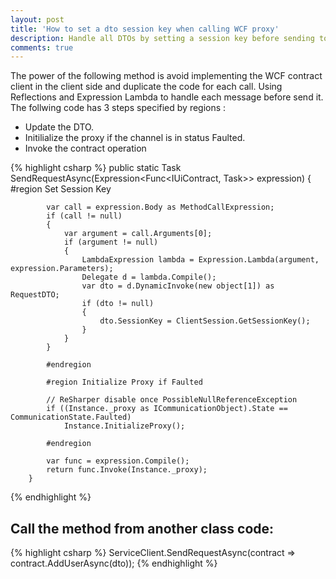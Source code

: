 ```yaml
---
layout: post
title: 'How to set a dto session key when calling WCF proxy'
description: Handle all DTOs by setting a session key before sending to WCF host using expression lambda
comments: true
--- 
```


The power of the following method is avoid implementing the WCF contract client in the client side and duplicate the code for each call.
Using Reflections and Expression Lambda to handle each message before send it. 
The follwing code has 3 steps specified by regions :
- Update the DTO.
- Initilialize the proxy if the channel is in status Faulted.
- Invoke the contract operation

{% highlight csharp %}
public static Task<RequestResponse> SendRequestAsync(Expression<Func<IUiContract, Task<RequestResponse>>> expression)
        {
            #region Set Session Key

            var call = expression.Body as MethodCallExpression;
            if (call != null)
            {
                var argument = call.Arguments[0];
                if (argument != null)
                {
                    LambdaExpression lambda = Expression.Lambda(argument, expression.Parameters);
                    Delegate d = lambda.Compile();
                    var dto = d.DynamicInvoke(new object[1]) as RequestDTO;
                    if (dto != null)
                    {
                        dto.SessionKey = ClientSession.GetSessionKey();
                    }
                }
            }

            #endregion

            #region Initialize Proxy if Faulted

            // ReSharper disable once PossibleNullReferenceException
            if ((Instance._proxy as ICommunicationObject).State == CommunicationState.Faulted)
                Instance.InitializeProxy();

            #endregion

            var func = expression.Compile();
            return func.Invoke(Instance._proxy);
        }
{% endhighlight %}

## Call the method from another class code: 

{% highlight csharp %}
  ServiceClient.SendRequestAsync(contract => contract.AddUserAsync(dto));
{% endhighlight %}

